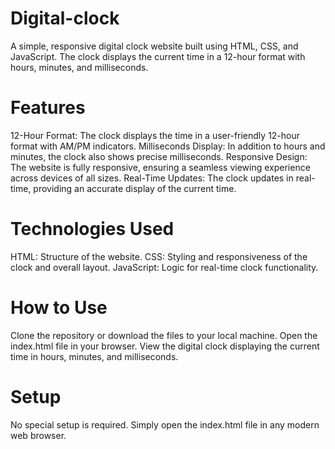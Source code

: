 # Digital-clock
A simple, responsive digital clock website built using HTML, CSS, and JavaScript. The clock displays the current time in a 12-hour format with hours, minutes, and milliseconds.

# Features
12-Hour Format: The clock displays the time in a user-friendly 12-hour format with AM/PM indicators.
Milliseconds Display: In addition to hours and minutes, the clock also shows precise milliseconds.
Responsive Design: The website is fully responsive, ensuring a seamless viewing experience across devices of all sizes.
Real-Time Updates: The clock updates in real-time, providing an accurate display of the current time.
# Technologies Used
HTML: Structure of the website.
CSS: Styling and responsiveness of the clock and overall layout.
JavaScript: Logic for real-time clock functionality.
# How to Use
Clone the repository or download the files to your local machine.
Open the index.html file in your browser.
View the digital clock displaying the current time in hours, minutes, and milliseconds.
# Setup
No special setup is required. Simply open the index.html file in any modern web browser.

